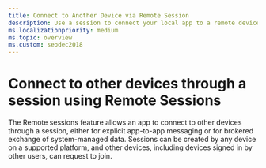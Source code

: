 ```yaml
---
title: Connect to Another Device via Remote Session
description: Use a session to connect your local app to a remote device.
ms.localizationpriority: medium
ms.topic: overview
ms.custom: seodec2018
---
```


# Connect to other devices through a session using Remote Sessions

The Remote sessions feature allows an app to connect to other devices through a session, either for explicit app-to-app messaging or for brokered exchange of system-managed data. Sessions can be created by any device on a supported platform, and other devices, including devices signed in by other users, can request to join.
